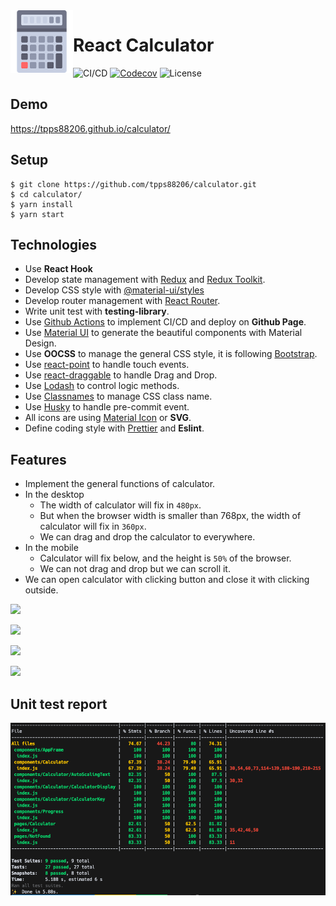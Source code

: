 <img align="left" width="100" height="100" src="./docs/logo.png">

# React Calculator

![CI/CD](https://github.com/tpps88206/calculator/workflows/CI/CD/badge.svg)
[![Codecov](https://img.shields.io/codecov/c/github/tpps88206/calculator)](https://codecov.io/gh/tpps88206/calculator)
![License](https://img.shields.io/github/license/tpps88206/calculator)

## Demo

https://tpps88206.github.io/calculator/

## Setup

```
$ git clone https://github.com/tpps88206/calculator.git
$ cd calculator/
$ yarn install
$ yarn start
```

## Technologies

* Use **React Hook**
* Develop state management with [Redux](https://redux.js.org/) and [Redux Toolkit](https://redux-toolkit.js.org/).
* Develop CSS style with [@material-ui/styles](https://material-ui.com/styles/basics/)
* Develop router management with [React Router](https://github.com/ReactTraining/react-router).
* Write unit test with **testing-library**.
* Use [Github Actions](https://github.com/features/actions) to implement CI/CD and deploy on **Github Page**.
* Use [Material UI](https://material-ui.com/zh/) to generate the beautiful components with Material Design.
* Use **OOCSS** to manage the general CSS style, it is following [Bootstrap](https://getbootstrap.com/).
* Use [react-point](https://github.com/ReactTraining/react-point) to handle touch events.
* Use [react-draggable](https://github.com/STRML/react-draggable) to handle Drag and Drop.
* Use [Lodash](https://lodash.com/) to control logic methods.
* Use [Classnames](https://github.com/JedWatson/classnames) to manage CSS class name.
* Use [Husky](https://typicode.github.io/husky/#/) to handle pre-commit event.
* All icons are using [Material Icon](https://material-ui.com/components/material-icons/) or **SVG**.
* Define coding style with [Prettier](https://prettier.io/) and **Eslint**.

## Features

* Implement the general functions of calculator.
* In the desktop
    * The width of calculator will fix in `480px`. 
    * But when the browser width is smaller than 768px, the width of calculator will fix in `360px`.
    * We can drag and drop the calculator to everywhere.
* In the mobile    
    * Calculator will fix below, and the height is `50%` of the browser.
    * We can not drag and drop but we can scroll it.
* We can open calculator with clicking button and close it with clicking outside.

![](docs/demo1.gif)

![](docs/demo2.gif)

![](docs/demo3.gif)

![](docs/demo4.gif)

## Unit test report

![](docs/report.png)
